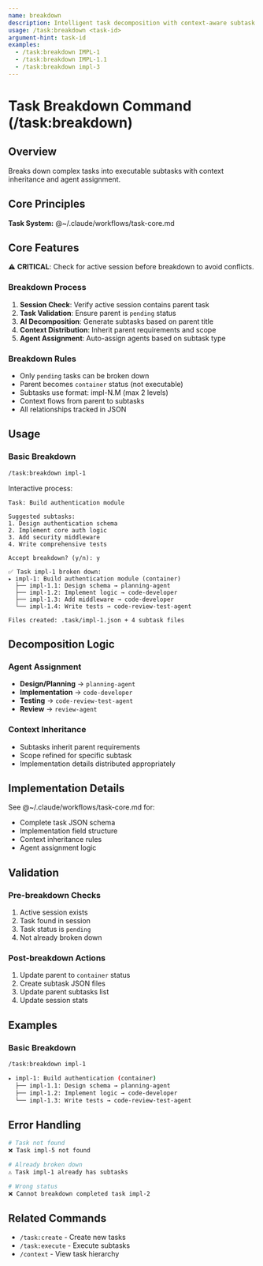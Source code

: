 ```yaml
---
name: breakdown
description: Intelligent task decomposition with context-aware subtask generation
usage: /task:breakdown <task-id>
argument-hint: task-id
examples:
  - /task:breakdown IMPL-1
  - /task:breakdown IMPL-1.1
  - /task:breakdown impl-3
---
```


# Task Breakdown Command (/task:breakdown)

## Overview
Breaks down complex tasks into executable subtasks with context inheritance and agent assignment.

## Core Principles
**Task System:** @~/.claude/workflows/task-core.md

## Core Features

⚠️ **CRITICAL**: Check for active session before breakdown to avoid conflicts.

### Breakdown Process
1. **Session Check**: Verify active session contains parent task
2. **Task Validation**: Ensure parent is `pending` status
3. **AI Decomposition**: Generate subtasks based on parent title
4. **Context Distribution**: Inherit parent requirements and scope
5. **Agent Assignment**: Auto-assign agents based on subtask type

### Breakdown Rules
- Only `pending` tasks can be broken down
- Parent becomes `container` status (not executable)
- Subtasks use format: impl-N.M (max 2 levels)
- Context flows from parent to subtasks
- All relationships tracked in JSON

## Usage

### Basic Breakdown
```bash
/task:breakdown impl-1
```

Interactive process:
```
Task: Build authentication module

Suggested subtasks:
1. Design authentication schema
2. Implement core auth logic
3. Add security middleware
4. Write comprehensive tests

Accept breakdown? (y/n): y

✅ Task impl-1 broken down:
▸ impl-1: Build authentication module (container)
  ├── impl-1.1: Design schema → planning-agent
  ├── impl-1.2: Implement logic → code-developer
  ├── impl-1.3: Add middleware → code-developer
  └── impl-1.4: Write tests → code-review-test-agent

Files created: .task/impl-1.json + 4 subtask files
```

## Decomposition Logic

### Agent Assignment
- **Design/Planning** → `planning-agent`
- **Implementation** → `code-developer`
- **Testing** → `code-review-test-agent`
- **Review** → `review-agent`

### Context Inheritance
- Subtasks inherit parent requirements
- Scope refined for specific subtask
- Implementation details distributed appropriately

## Implementation Details

See @~/.claude/workflows/task-core.md for:
- Complete task JSON schema
- Implementation field structure
- Context inheritance rules
- Agent assignment logic

## Validation

### Pre-breakdown Checks
1. Active session exists
2. Task found in session
3. Task status is `pending`
4. Not already broken down

### Post-breakdown Actions
1. Update parent to `container` status
2. Create subtask JSON files
3. Update parent subtasks list
4. Update session stats

## Examples

### Basic Breakdown
```bash
/task:breakdown impl-1

▸ impl-1: Build authentication (container)
  ├── impl-1.1: Design schema → planning-agent
  ├── impl-1.2: Implement logic → code-developer
  └── impl-1.3: Write tests → code-review-test-agent
```

## Error Handling

```bash
# Task not found
❌ Task impl-5 not found

# Already broken down
⚠️ Task impl-1 already has subtasks

# Wrong status
❌ Cannot breakdown completed task impl-2
```

## Related Commands

- `/task:create` - Create new tasks
- `/task:execute` - Execute subtasks
- `/context` - View task hierarchy